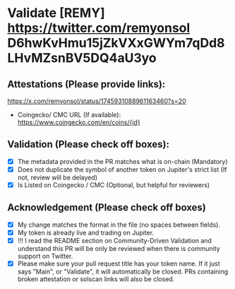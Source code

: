 # Validate [REMY] https://twitter.com/remyonsol D6hwKvHmu15jZkVXxGWYm7qDd8LHvMZsnBV5DQ4aU3yo

## Attestations (Please provide links):
https://x.com/remyonsol/status/1745931088961163460?s=20
- Coingecko/ CMC URL (If available): https://www.coingecko.com/en/coins/{id}

## Validation (Please check off boxes):
- [x] The metadata provided in the PR matches what is on-chain (Mandatory)
- [x] Does not duplicate the symbol of another token on Jupiter's strict list (If not, review will be delayed)
- [x] Is Listed on Coingecko / CMC (Optional, but helpful for reviewers)  

## Acknowledgement (Please check off boxes)
- [x] My change matches the format in the file (no spaces between fields).
- [x] My token is already live and trading on Jupiter.
- [x] !!! I read the README section on Community-Driven Validation and understand this PR will be only be reviewed when there is community support on Twitter.
- [x] Please make sure your pull request title has your token name. If it just says "Main", or "Validate", it will automatically be closed. PRs containing broken attestation or solscan links will also be closed.
